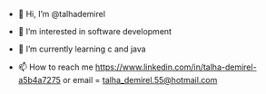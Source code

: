 - 👋 Hi, I’m @talhademirel
- 👀 I’m interested in software development
- 🌱 I’m currently learning c and java
  
- 📫 How to reach me https://www.linkedin.com/in/talha-demirel-a5b4a7275 or email = talha_demirel.55@hotmail.com

